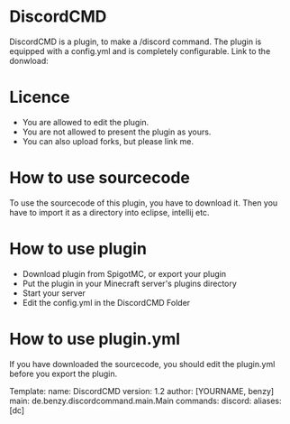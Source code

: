 # DiscordCMD

DiscordCMD is a plugin, to make a /discord command. 
The plugin is equipped with a config.yml and is completely configurable.
Link to the donwload: 

# Licence

- You are allowed to edit the plugin.
- You are not allowed to present the plugin as yours.
- You can also upload forks, but please link me.

# How to use sourcecode
To use the sourcecode of this plugin, you have to download it. Then you have to import it as a directory into eclipse, intellij etc.

# How to use plugin
- Download plugin from SpigotMC, or export your plugin
- Put the plugin in your Minecraft server's plugins directory
- Start your server
- Edit the config.yml in the DiscordCMD Folder

# How to use plugin.yml
If you have downloaded the sourcecode, you should edit the plugin.yml before you export the plugin.

Template:
name: DiscordCMD
version: 1.2
author: [YOURNAME, benzy]
main: de.benzy.discordcommand.main.Main
commands:
  discord:
    aliases: [dc]

